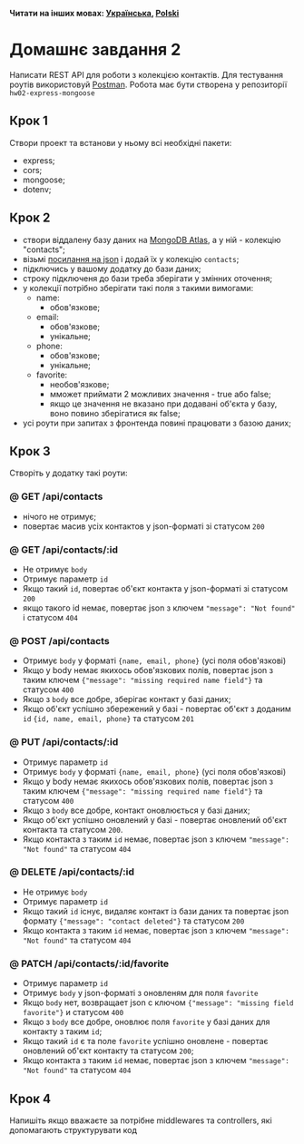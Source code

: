 **Читати на інших мовах: [Українська](README.ua.md), [Polski](README.pl.md)**

# Домашнє завдання 2

Написати REST API для роботи з колекцією контактів. Для тестування роутів використовуй [Postman](https://www.getpostman.com/).
Робота має бути створена у репозиторії `hw02-express-mongoose`

## Крок 1

Створи проект та встанови у ньому всі необхідні пакети:
- express;
- cors;
- mongoose;
- dotenv;

## Крок 2

- створи віддалену базу даних на [MongoDB Atlas](https://www.mongodb.com/cloud/atlas), а у ній - колекцію "contacts";
- візьмі [посилання на json](./contacts.json) і додай їх у колекцію `contacts`;
- підключись у вашому додатку до бази даних;
- строку підключеня до бази треба зберігати у змінних оточення;
- у колекції потрібно зберігати такі поля з такими вимогами:
   - name:
       - обов'язкове;
   - email:
       - обов'язкове;
       - унікальне;
   - phone:
       - обов'язкове;
       - унікальне;
   - favorite:
       - необов'язкове;
       - мможет приймати 2 можливих значення - true або false;
       - якщо це значення не вказано при додавані об'єкта у базу, воно повино зберігатися як false;
- усі роути при запитах з фронтенда повині працювати з базою даних;

## Крок 3

Створіть у додатку такі роути:

### @ GET /api/contacts

- нічого не отримує;
- повертає масив усіх контактов у json-форматі зі статусом `200`

### @ GET /api/contacts/:id

- Не отримує `body`
- Отримує параметр `id`
- Якщо такий `id`, повертає об'єкт контакта у json-форматі зі статусом `200`
- якщо такого id немає, повертає json з ключем `"message": "Not found"` і статусом `404`

### @ POST /api/contacts

- Отримує `body` у форматі `{name, email, phone}` (усі поля обов'язкові)
- Якщо у body немає якихось обов'язкових полів, повертає json з таким ключем `{"message": "missing required name field"}` та статусом `400`
- Якщо з `body` все добре, зберігає контакт у базі даних;
- Якщо об'єкт успішно збережений у базі - повертає об'єкт з доданим `id` `{id, name, email, phone}` та статусом `201`

### @ PUT /api/contacts/:id

- Отримує параметр `id`
- Отримує `body` у форматі `{name, email, phone}` (усі поля обов'язкові)
- Якщо у body немає якихось обов'язкових полів, повертає json з таким ключем `{"message": "missing required name field"}` та статусом `400`
- Якщо з `body` все добре, контакт оновлюється у базі даних;
- Якщо об'єкт успішно оновлений у базі - повертає оновлений об'єкт контакта та статусом `200`.
- Якщо контакта з таким `id` немає, повертає json з ключем `"message": "Not found"` та статусом `404`

### @ DELETE /api/contacts/:id

- Не отримує `body`
- Отримує параметр `id`
- Якщо такий `id` існує, видаляє контакт із бази даних та повертає json формату `{"message": "contact deleted"}` та статусом `200`
- Якщо контакта з таким `id` немає, повертає json з ключем `"message": "Not found"` та статусом `404`

### @ PATCH /api/contacts/:id/favorite

- Отримує параметр `id`
- Отримує `body` у json-форматі з оновленям для поля `favorite`
- Якщо `body` нет, возвращает json с ключом `{"message": "missing field favorite"}` и статусом `400`
- Якщо з `body` все добре, оновлює поля `favorite` у базі даних для контакту з таким `id`;
- Якщо такий `id` є та поле `favorite` успішно оновлене - повертає оновлений об'єкт контакту та статусом `200`;
- Якщо контакта з таким `id` немає, повертає json з ключем `"message": "Not found"` та статусом `404`


## Крок 4

Напишіть якщо вважаєте за потрібне middlewares та controllers, які допомагають структурувати код
